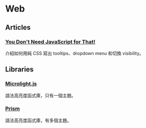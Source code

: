 # Web

## Articles

### [You Don't Need JavaScript for That!](https://robots.thoughtbot.com/you-don-t-need-javascript-for-that)

介紹如何用純 CSS 寫出 tooltips、dropdown menu 和切換 visibility。

## Libraries

### [Microlight.js](http://asvd.github.io/microlight/)

語法高亮度函式庫，只有一個主題。

### [Prism](http://prismjs.com/)

語法高亮度函式庫，有多個主題。
